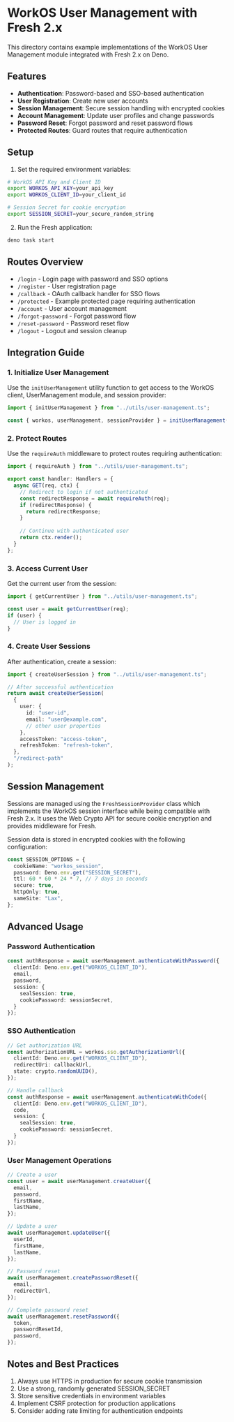 # WorkOS User Management with Fresh 2.x

This directory contains example implementations of the WorkOS User Management module integrated with Fresh 2.x on Deno.

## Features

- **Authentication**: Password-based and SSO-based authentication
- **User Registration**: Create new user accounts
- **Session Management**: Secure session handling with encrypted cookies
- **Account Management**: Update user profiles and change passwords
- **Password Reset**: Forgot password and reset password flows
- **Protected Routes**: Guard routes that require authentication

## Setup

1. Set the required environment variables:

```bash
# WorkOS API Key and Client ID
export WORKOS_API_KEY=your_api_key
export WORKOS_CLIENT_ID=your_client_id

# Session Secret for cookie encryption
export SESSION_SECRET=your_secure_random_string
```

2. Run the Fresh application:

```bash
deno task start
```

## Routes Overview

- `/login` - Login page with password and SSO options
- `/register` - User registration page
- `/callback` - OAuth callback handler for SSO flows
- `/protected` - Example protected page requiring authentication
- `/account` - User account management
- `/forgot-password` - Forgot password flow
- `/reset-password` - Password reset flow
- `/logout` - Logout and session cleanup

## Integration Guide

### 1. Initialize User Management

Use the `initUserManagement` utility function to get access to the WorkOS client, UserManagement module, and session provider:

```typescript
import { initUserManagement } from "../utils/user-management.ts";

const { workos, userManagement, sessionProvider } = initUserManagement();
```

### 2. Protect Routes

Use the `requireAuth` middleware to protect routes requiring authentication:

```typescript
import { requireAuth } from "../utils/user-management.ts";

export const handler: Handlers = {
  async GET(req, ctx) {
    // Redirect to login if not authenticated
    const redirectResponse = await requireAuth(req);
    if (redirectResponse) {
      return redirectResponse;
    }
    
    // Continue with authenticated user
    return ctx.render();
  }
};
```

### 3. Access Current User

Get the current user from the session:

```typescript
import { getCurrentUser } from "../utils/user-management.ts";

const user = await getCurrentUser(req);
if (user) {
  // User is logged in
}
```

### 4. Create User Sessions

After authentication, create a session:

```typescript
import { createUserSession } from "../utils/user-management.ts";

// After successful authentication
return await createUserSession(
  { 
    user: {
      id: "user-id",
      email: "user@example.com",
      // other user properties
    },
    accessToken: "access-token",
    refreshToken: "refresh-token",
  },
  "/redirect-path"
);
```

## Session Management

Sessions are managed using the `FreshSessionProvider` class which implements the WorkOS session interface while being compatible with Fresh 2.x. It uses the Web Crypto API for secure cookie encryption and provides middleware for Fresh.

Session data is stored in encrypted cookies with the following configuration:

```typescript
const SESSION_OPTIONS = {
  cookieName: "workos_session",
  password: Deno.env.get("SESSION_SECRET"),
  ttl: 60 * 60 * 24 * 7, // 7 days in seconds
  secure: true,
  httpOnly: true,
  sameSite: "Lax",
};
```

## Advanced Usage

### Password Authentication

```typescript
const authResponse = await userManagement.authenticateWithPassword({
  clientId: Deno.env.get("WORKOS_CLIENT_ID"),
  email,
  password,
  session: {
    sealSession: true,
    cookiePassword: sessionSecret,
  }
});
```

### SSO Authentication

```typescript
// Get authorization URL
const authorizationURL = workos.sso.getAuthorizationUrl({
  clientId: Deno.env.get("WORKOS_CLIENT_ID"),
  redirectUri: callbackUrl,
  state: crypto.randomUUID(),
});

// Handle callback
const authResponse = await userManagement.authenticateWithCode({
  clientId: Deno.env.get("WORKOS_CLIENT_ID"),
  code,
  session: {
    sealSession: true,
    cookiePassword: sessionSecret,
  }
});
```

### User Management Operations

```typescript
// Create a user
const user = await userManagement.createUser({
  email,
  password,
  firstName,
  lastName,
});

// Update a user
await userManagement.updateUser({
  userId,
  firstName,
  lastName,
});

// Password reset
await userManagement.createPasswordReset({
  email,
  redirectUrl,
});

// Complete password reset
await userManagement.resetPassword({
  token,
  passwordResetId,
  password,
});
```

## Notes and Best Practices

1. Always use HTTPS in production for secure cookie transmission
2. Use a strong, randomly generated SESSION_SECRET
3. Store sensitive credentials in environment variables
4. Implement CSRF protection for production applications
5. Consider adding rate limiting for authentication endpoints